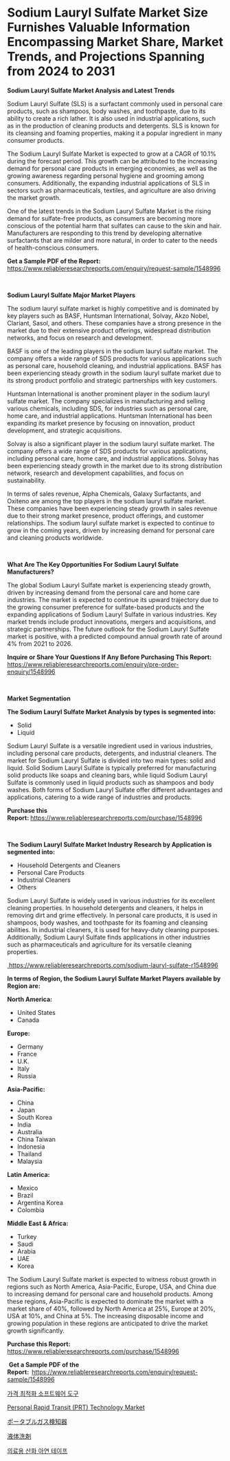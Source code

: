 <p><h1>Sodium Lauryl Sulfate Market Size Furnishes Valuable Information Encompassing Market Share, Market Trends, and Projections Spanning from 2024 to 2031</h1></p><p><strong>Sodium Lauryl Sulfate Market Analysis and Latest Trends</strong></p>
<p><p>Sodium Lauryl Sulfate (SLS) is a surfactant commonly used in personal care products, such as shampoos, body washes, and toothpaste, due to its ability to create a rich lather. It is also used in industrial applications, such as in the production of cleaning products and detergents. SLS is known for its cleansing and foaming properties, making it a popular ingredient in many consumer products.</p><p>The Sodium Lauryl Sulfate Market is expected to grow at a CAGR of 10.1% during the forecast period. This growth can be attributed to the increasing demand for personal care products in emerging economies, as well as the growing awareness regarding personal hygiene and grooming among consumers. Additionally, the expanding industrial applications of SLS in sectors such as pharmaceuticals, textiles, and agriculture are also driving the market growth.</p><p>One of the latest trends in the Sodium Lauryl Sulfate Market is the rising demand for sulfate-free products, as consumers are becoming more conscious of the potential harm that sulfates can cause to the skin and hair. Manufacturers are responding to this trend by developing alternative surfactants that are milder and more natural, in order to cater to the needs of health-conscious consumers.</p></p>
<p><strong>Get a Sample PDF of the Report:&nbsp;</strong> <a href="https://www.reliableresearchreports.com/enquiry/request-sample/1548996">https://www.reliableresearchreports.com/enquiry/request-sample/1548996</a></p>
<p>&nbsp;</p>
<p><strong>Sodium Lauryl Sulfate Major Market Players</strong></p>
<p><p>The sodium lauryl sulfate market is highly competitive and is dominated by key players such as BASF, Huntsman International, Solvay, Akzo Nobel, Clariant, Sasol, and others. These companies have a strong presence in the market due to their extensive product offerings, widespread distribution networks, and focus on research and development.</p><p>BASF is one of the leading players in the sodium lauryl sulfate market. The company offers a wide range of SDS products for various applications such as personal care, household cleaning, and industrial applications. BASF has been experiencing steady growth in the sodium lauryl sulfate market due to its strong product portfolio and strategic partnerships with key customers.</p><p>Huntsman International is another prominent player in the sodium lauryl sulfate market. The company specializes in manufacturing and selling various chemicals, including SDS, for industries such as personal care, home care, and industrial applications. Huntsman International has been expanding its market presence by focusing on innovation, product development, and strategic acquisitions.</p><p>Solvay is also a significant player in the sodium lauryl sulfate market. The company offers a wide range of SDS products for various applications, including personal care, home care, and industrial applications. Solvay has been experiencing steady growth in the market due to its strong distribution network, research and development capabilities, and focus on sustainability.</p><p>In terms of sales revenue, Alpha Chemicals, Galaxy Surfactants, and Oxiteno are among the top players in the sodium lauryl sulfate market. These companies have been experiencing steady growth in sales revenue due to their strong market presence, product offerings, and customer relationships. The sodium lauryl sulfate market is expected to continue to grow in the coming years, driven by increasing demand for personal care and cleaning products worldwide.</p></p>
<p>&nbsp;</p>
<p><strong>What Are The Key Opportunities For Sodium Lauryl Sulfate Manufacturers?</strong></p>
<p><p>The global Sodium Lauryl Sulfate market is experiencing steady growth, driven by increasing demand from the personal care and home care industries. The market is expected to continue its upward trajectory due to the growing consumer preference for sulfate-based products and the expanding applications of Sodium Lauryl Sulfate in various industries. Key market trends include product innovations, mergers and acquisitions, and strategic partnerships. The future outlook for the Sodium Lauryl Sulfate market is positive, with a predicted compound annual growth rate of around 4% from 2021 to 2026.</p></p>
<p><strong>Inquire or Share Your Questions If Any Before Purchasing This Report:</strong> <a href="https://www.reliableresearchreports.com/enquiry/pre-order-enquiry/1548996">https://www.reliableresearchreports.com/enquiry/pre-order-enquiry/1548996</a></p>
<p>&nbsp;</p>
<p><strong>Market Segmentation</strong></p>
<p><strong>The Sodium Lauryl Sulfate Market Analysis by types is segmented into:</strong></p>
<p><ul><li>Solid</li><li>Liquid</li></ul></p>
<p><p>Sodium Lauryl Sulfate is a versatile ingredient used in various industries, including personal care products, detergents, and industrial cleaners. The market for Sodium Lauryl Sulfate is divided into two main types: solid and liquid. Solid Sodium Lauryl Sulfate is typically preferred for manufacturing solid products like soaps and cleaning bars, while liquid Sodium Lauryl Sulfate is commonly used in liquid products such as shampoos and body washes. Both forms of Sodium Lauryl Sulfate offer different advantages and applications, catering to a wide range of industries and products.</p></p>
<p><strong>Purchase this Report:&nbsp;</strong><a href="https://www.reliableresearchreports.com/purchase/1548996">https://www.reliableresearchreports.com/purchase/1548996</a></p>
<p>&nbsp;</p>
<p><strong>The Sodium Lauryl Sulfate Market Industry Research by Application is segmented into:</strong></p>
<p><ul><li>Household Detergents and Cleaners</li><li>Personal Care Products</li><li>Industrial Cleaners</li><li>Others</li></ul></p>
<p><p>Sodium Lauryl Sulfate is widely used in various industries for its excellent cleaning properties. In household detergents and cleaners, it helps in removing dirt and grime effectively. In personal care products, it is used in shampoos, body washes, and toothpaste for its foaming and cleansing abilities. In industrial cleaners, it is used for heavy-duty cleaning purposes. Additionally, Sodium Lauryl Sulfate finds applications in other industries such as pharmaceuticals and agriculture for its versatile cleaning properties.</p></p>
<p><a href="https://www.reliableresearchreports.com/sodium-lauryl-sulfate-r1548996">&nbsp;https://www.reliableresearchreports.com/sodium-lauryl-sulfate-r1548996</a></p>
<p><strong>In terms of Region, the Sodium Lauryl Sulfate Market Players available by Region are:</strong></p>
<p>
    <p> <strong> North America: </strong>
        <ul>
            <li>United States</li>
            <li>Canada</li>
        </ul>
        </p> 
    <p> <strong> Europe: </strong>
        <ul>
            <li>Germany</li>
            <li>France</li>
            <li>U.K.</li>
            <li>Italy</li>
            <li>Russia</li>
        </ul>
        </p> 
    <p> <strong> Asia-Pacific: </strong>
        <ul>
            <li>China</li>
            <li>Japan</li>
            <li>South Korea</li>
            <li>India</li>
            <li>Australia</li>
            <li>China Taiwan</li>
            <li>Indonesia</li>
            <li>Thailand</li>
            <li>Malaysia</li>
        </ul>
        </p> 
    <p> <strong> Latin America: </strong>
        <ul>
            <li>Mexico</li>
            <li>Brazil</li>
            <li>Argentina Korea</li>
            <li>Colombia</li>
        </ul>
        </p> 
    <p> <strong> Middle East & Africa: </strong>
        <ul>
            <li>Turkey</li>
            <li>Saudi</li>
            <li>Arabia</li>
            <li>UAE</li>
            <li>Korea</li>
        </ul>
    </p>
    </p>
<p><p>The Sodium Lauryl Sulfate market is expected to witness robust growth in regions such as North America, Asia-Pacific, Europe, USA, and China due to increasing demand for personal care and household products. Among these regions, Asia-Pacific is expected to dominate the market with a market share of 40%, followed by North America at 25%, Europe at 20%, USA at 10%, and China at 5%. The increasing disposable income and growing population in these regions are anticipated to drive the market growth significantly.</p></p>
<p><strong>Purchase this Report: </strong><a href="https://www.reliableresearchreports.com/purchase/1548996">https://www.reliableresearchreports.com/purchase/1548996</a></p>
<p>&nbsp;<strong>Get a Sample PDF of the Report:&nbsp;&nbsp;</strong><a href="https://www.reliableresearchreports.com/enquiry/request-sample/1548996">https://www.reliableresearchreports.com/enquiry/request-sample/1548996</a></p>
<p><strong></strong></p>
<p><p><a href="https://medium.com/@emmettsaynford43546/2024%EB%85%84%EB%B6%80%ED%84%B0-2031%EB%85%84%EA%B9%8C%EC%A7%80%EC%9D%98-%EA%B8%B0%EA%B0%84%EC%97%90-%EB%8C%80%ED%95%9C-%EA%B0%80%EA%B2%A9-%EC%B5%9C%EC%A0%81%ED%99%94-%EC%86%8C%ED%94%84%ED%8A%B8%EC%9B%A8%EC%96%B4-%EB%8F%84%EA%B5%AC-%EC%8B%9C%EC%9E%A5-%EB%B6%84%EC%84%9D%EA%B3%BC-%ED%81%AC%EA%B8%B0-%EC%A0%84%EB%A7%9D-e41521f1cda8">가격 최적화 소프트웨어 도구</a></p><p><a href="https://github.com/gladysalidde/Market-Research-Report-List-2/blob/main/personal-rapid-transit-prt-technology-market.md">Personal Rapid Transit (PRT) Technology Market</a></p><p><a href="https://medium.com/@amandasantosxavier51/%E6%90%BA%E5%B8%AF%E7%94%A8%E3%82%AC%E3%82%B9%E6%A4%9C%E7%9F%A5%E5%99%A8%E5%B8%82%E5%A0%B4%E8%A6%8F%E6%A8%A1-%E5%B8%82%E5%A0%B4%E5%B1%95%E6%9C%9B%E3%81%8A%E3%82%88%E3%81%B3%E5%B8%82%E5%A0%B4%E4%BA%88%E6%B8%AC-2024%E5%B9%B4%E3%81%8B%E3%82%892031%E5%B9%B4-f487c9a6a82d">ポータブルガス検知器</a></p><p><a href="https://medium.com/@tinm5qterney/%E6%B6%B2%E4%BD%93%E6%B4%97%E5%89%A4%E5%B8%82%E5%A0%B4%E8%A6%8F%E6%A8%A1-%E5%B8%82%E5%A0%B4%E3%81%AE%E8%A6%8B%E9%80%9A%E3%81%97%E3%81%A8%E5%B8%82%E5%A0%B4%E4%BA%88%E6%B8%AC-2024%E5%B9%B4%E3%81%8B%E3%82%892031%E5%B9%B4-156e214cc692">液体洗剤</a></p><p><a href="https://medium.com/@juddmetz/%EC%9D%98%EB%A3%8C-%EC%95%84%EC%97%B0%EC%82%B0-%EC%82%B0%ED%99%94%EB%AC%BC-%ED%85%8C%EC%9D%B4%ED%94%84-%EC%8B%9C%EC%9E%A5-%EC%A7%80%ED%91%9C-%ED%95%B4%EB%8F%85-%EC%8B%9C%EC%9E%A5-%EC%A0%90%EC%9C%A0%EC%9C%A8-%ED%8A%B8%EB%A0%8C%EB%93%9C-%EB%B0%8F-%EC%84%B1%EC%9E%A5-%ED%8C%A8%ED%84%B4-40ff64fd86ab">의료용 산화 아연 테이프</a></p></p>